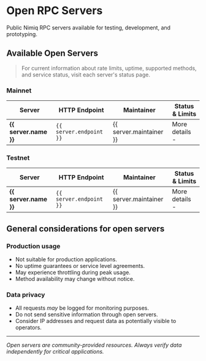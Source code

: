 # Open RPC Servers

Public Nimiq RPC servers available for testing, development, and prototyping.

## Available Open Servers

> For current information about rate limits, uptime, supported methods, and service status, visit each server's status page.

### Mainnet

<div class="table-container">
  <table>
    <thead>
      <tr>
        <th>Server</th>
        <th>HTTP Endpoint</th>
        <th>Maintainer</th>
        <th>Status & Limits</th>
      </tr>
    </thead>
    <tbody>
      <tr v-for="server in data.mainnet" :key="server.endpoint">
        <td><strong>{{ server.name }}</strong></td>
        <td><code>{{ server.endpoint }}</code></td>
        <td>{{ server.maintainer }}</td>
        <td>
          <a v-if="server.statusLink" :href="server.statusLink" class="nq-arrow">More details</a>
          <span v-else>-</span>
        </td>
      </tr>
    </tbody>
  </table>
</div>

### Testnet

<div class="table-container">
  <table>
    <thead>
      <tr>
        <th>Server</th>
        <th>HTTP Endpoint</th>
        <th>Maintainer</th>
        <th>Status & Limits</th>
      </tr>
    </thead>
    <tbody>
      <tr v-for="server in data.testnet" :key="server.endpoint">
        <td><strong>{{ server.name }}</strong></td>
        <td><code>{{ server.endpoint }}</code></td>
        <td>{{ server.maintainer }}</td>
        <td>
          <a v-if="server.statusLink" :href="server.statusLink" class="nq-arrow">More details</a>
          <span v-else>-</span>
        </td>
      </tr>
    </tbody>
  </table>
</div>

<script setup lang="ts">
  import Banner from '../.vitepress/theme/components/Banner.vue'
  import { data } from '../.vitepress/data/rpc-servers.data'
</script>

<Banner
  label="Community"
  headline="Share Your Node with the Community"
  subline="Set up your own Nimiq node and consider making it available as an open RPC server to help other developers in the ecosystem."
  linkHref="/validators/becoming-a-validator"
  linkLabel="Setup Guide"
/>

## General considerations for open servers

### Production usage
- Not suitable for production applications.
- No uptime guarantees or service level agreements.
- May experience throttling during peak usage.
- Method availability may change without notice.

### Data privacy
- All requests _may_ be logged for monitoring purposes.
- Do not send sensitive information through open servers.
- Consider IP addresses and request data as potentially visible to operators.

---

*Open servers are community-provided resources. Always verify data independently for critical applications.*
